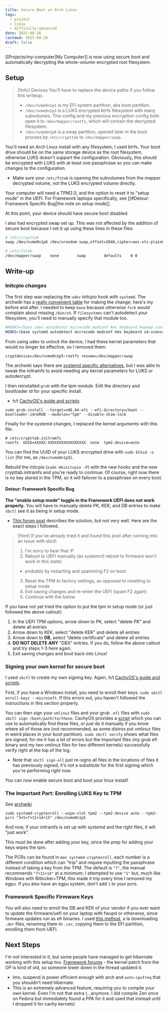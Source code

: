 ```yaml
---
title: Secure Boot on Arch Linux
tags:
  - project
  - linux
  - difficulty-advanced
date: 2025-08-26
lastmod: 2025-08-26
draft: false
---
```

[[Projects/my-computer|My Computer]] is now using secure boot and automatically decrypting the whole-volume-encrypted root filesystem. 
## Setup
> [!info] Devices
> You'll have to replace the device paths if you follow this writeup.
> -  `/dev/nvme0n1p1` is my EFI system partition, aka boot partition.
> -  `/dev/nvme0n1p5` is a LUKS encrypted btrfs filesystem with many subvolumes. This config and my previous encryption config both open it to `/dev/mapper/rootfs`, which will contain the decrypted filesystem.
> -  `/dev/nvme0n1p6` is a swap partition, opened later in the boot process by `/etc/crypttab` to `/dev/mapper/swap`.

You'll need an Arch Linux install with any filesystem; I used btrfs. Your boot drive should be on the same storage device as the root filesystem, otherwise LUKS doesn't support the configuration. Obviously, this should be encrypted with LUKS with at least one passphrase so you can make changes to the configuration.
- Make sure your `/etc/fstab` is opening the subvolumes from the mapper decrypted volume, not the LUKS encrypted volume directly.

Your computer will need a TPM2.0, and the option to reset it to "setup mode" in the UEFI. For Framework laptops specifically, see [[#Detour: Framework Specific Bug|the note on setup mode]].

At this point, your device should have secure boot disabled.

I also had encrypted swap set up. This was not affected by the addition of secure boot because I set it up using these lines in these files:
```sh
# /etc/crypttab
swap /dev/nvme0n1p6 /dev/urandom swap,offset=2048,cipher=aes-xts-plain64,size=256

# /etc/fstab
/dev/mapper/swap    none        swap        defaults    0 0
```
## Write-up
### Initcpio changes
The first step was replacing the `udev` initcpio hook with `systemd`. The archwiki has a [really convenient table](https://wiki.archlinux.org/title/Mkinitcpio#Common_hooks) for making the change; here's my before and after. I needed to keep `base` because otherwise `fsck` would complain about missing `/bin/sh`. If `filesystems` can't autodetect your filesystem, you'll need to manually specify that module too.

```sh
#HOOKS=(base udev autodetect microcode modconf kms keyboard keymap consolefont block encrypt btrfs filesystems fsck grub-btrfs-overlayfs)
HOOKS=(base systemd autodetect microcode modconf kms keyboard sd-vconsole block sd-encrypt filesystems fsck grub-btrfs-overlayfs)
```

From using udev to unlock the device, I had these kernel parameters that would no longer be effective, so I removed them:
```
cryptdevice=/dev/nvme0n1p5:rootfs resume=/dev/mapper/swap
```

The archwiki says there are [systemd specific alternatives](https://wiki.archlinux.org/title/Dm-crypt/System_configuration#Using_systemd-cryptsetup-generator), but I was able to tweak the initramfs to avoid needing any kernel parameters for LUKS or autodecrypt.

I then reinstalled `grub` with the tpm module. Edit the directory and bootloader id for your specific install.
- h/t [CachyOS's guide and scripts](https://wiki.cachyos.org/configuration/secure_boot_setup/)
```
sudo grub-install --target=x86_64-efi --efi-directory=/boot --bootloader-id=GRUB --modules="tpm" --disable-shim-lock
```

Finally for the systemd changes, I replaced the kernel arguments with this file:
```
# /etc/crypttab.initramfs
rootfs  UUID=XXXXX-XXXXXXXXXXXXXXXXX  none  tpm2-device=auto
```

You can find the UUID of your LUKS encrypted drive with `sudo blkid -o list` (for me, as `/dev/nvme0n1p5`).

Rebuild the initcpio (`sudo mkinitcpio -P`) with the new hooks and the new crypttab.initramfs and you're ready to continue. Of course, right now there is no key stored in the TPM, so it will failover to a passphrase on every boot.
#### Detour: Framework Specific Bug
**The "enable setup mode" toggle in the Framework UEFI does not work properly.** You will have to manually delete PK, KEK, and DB entries to make `sbctl` see it as being in setup mode.
- [This forum post](https://community.frame.work/t/cant-enable-secure-boot-setup-mode/57683/6?u=be_far) describes the solution, but not very well. Here are the exact steps I followed.
> [!hint] If you've already tried it and found this post after running into an issue with sbctl:
> 1. I'm sorry to hear that :P
> 2. Reboot to UEFI manually (as systemctl reboot to firmware won't work in this state)
> 	- probably by restarting and spamming F2 on boot
> 3. Reset the TPM to factory settings, as opposed to resetting to setup mode
> 4. Exit saving changes and re-enter the UEFI (spam F2 again)
> 5. Continue with the below

If you have not yet tried the option to put the tpm in setup mode (or just followed the above callout):
1. In the UEFI TPM options, arrow down to PK, select "delete PK" and delete all entries
2. Arrow down to KEK, select "delete KEK" and delete all entries
3. Arrow down to **DB**, select "delete certificate" and delete all entries
4. **DO NOT DELETE ANY** "DBX" entries. If you do, follow the above callout and try steps 1-3 here again.
5. Exit saving changes and boot back into Linux!
### Signing your own kernel for secure boot
I used `sbctl` to create my own signing key. Again, h/t [CachyOS's guide and scripts](https://wiki.cachyos.org/configuration/secure_boot_setup/).

First, if you have a Windows install, you need to enroll their keys. `sudo sbctl enroll-keys --microsoft`. If this errors out, you haven't followed the instructions in this section properly.

You can then sign your `vmlinuz` files and your grub `.efi` files with `sudo sbctl sign /boot/path/to/those`. CachyOS provides a [script](https://github.com/CachyOS/CachyOS-Settings/blob/master/usr/bin/sbctl-batch-sign) which you can use to automatically find these files, or just do it manually if you know where all of those are (not recommended, as some distros put vmlinuz files in weird places in your boot partition). `sudo sbctl verify` shows what files are signed; for me it has a lot of errors but the important files (my grub efi binary and my two vmlinuz files for two different kernels) successfully verify right at the top of the log. 
- Note that `sbctl sign-all` just re-signs all files in the locations of files it has previously signed; it's not a substitute for the first signing which you're performing right now.

You can now enable secure boot and boot your linux install!
### The Important Part: Enrolling LUKS Key to TPM
See [archwiki](https://wiki.archlinux.org/title/Systemd-cryptenroll#Trusted_Platform_Module).
```
sudo systemd-cryptenroll --wipe-slot tpm2 --tpm2-device auto --tpm2-pcrs "3+5+7+11+14+15" /dev/nvme0n1p5
```

And now, if your initramfs is set up with systemd and the right files, it will "just work".

This must be done after adding your key, since the prep for adding your keys wipes the tpm. 

The PCRs can be found in `man systemd-cryptenroll`, each number is a different condition which can "trip" and require inputting the passphrase instead of taking a key from the TPM. The default is `"7"`, the manual recommends `"7+11+14"` at a minimum; I attempted to use `"1"` but, much like Windows with Bitlocker+TPM, this made it trip every time I removed my egpu. If you also have an egpu system, don't add `1` to your pcrs.
### Framework Specific Firmware Keys
You will also need to enroll the DB and KEK of your vendor if you ever want to update the firmware/uefi on your laptop with fwupd or otherwise, since firmware updates run as efi binaries. I used [this method](https://community.frame.work/t/secureboot-setup-mode/14889/11?u=be_far), a la downloading `.der` files, renaming them to `.cer`, copying them to the EFI partition, enrolling them from UEFI.
## Next Steps
I'm not interested in it, but some people have managed to get hibernate working with this setup too. [Framework forums](https://community.frame.work/t/guide-fedora-36-hibernation-with-enabled-secure-boot-and-full-disk-encryption-fde-decrypting-over-tpm2/25474/28) - the kernel patch from the OP is kind of old, so someone lower down in the thread updated it. 
- Imo, suspend is power efficient enough with arch and `auto-cpufreq` that you shouldn't need hibernate.
- This is an extremely advanced feature, requiring you to compile your own kernel. Even I'm not that extra (...anymore. I did compile Zen once on Fedora but immediately found a PPA for it and used that instead until I dropped it for cachy kernels)